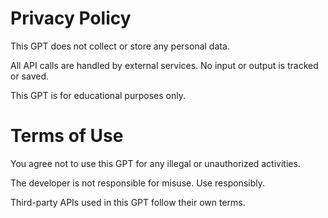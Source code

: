 # Privacy Policy

This GPT does not collect or store any personal data.

All API calls are handled by external services. No input or output is tracked or saved.

This GPT is for educational purposes only.
# Terms of Use

You agree not to use this GPT for any illegal or unauthorized activities.

The developer is not responsible for misuse. Use responsibly.

Third-party APIs used in this GPT follow their own terms.
